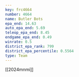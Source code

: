 ```yaml
---
key: frc4664
number: 4664
name: Butler Bots
epa_end: 14.63
auto_epa_end: 5.69
teleop_epa_end: 8.45
endgame_epa_end: 0.49
winrate: 0.5
district_epa_rank: 799
district_epa_percentile: 0.5564
type: Team
---
```

[[2024mnmi]]
